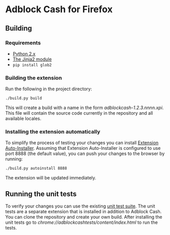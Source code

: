 Adblock Cash for Firefox
========================

Building
---------

### Requirements

- [Python 2.x](https://www.python.org)
- [The Jinja2 module](http://jinja.pocoo.org/docs)
- `pip install glob2`

### Building the extension

Run the following in the project directory:

    ./build.py build

This will create a build with a name in the form _adblockcash-1.2.3.nnnn.xpi_.
This file will contain the source code currently in the repository and all
available locales.

### Installing the extension automatically

To simplify the process of testing your changes you can install
[Extension Auto-Installer](https://addons.mozilla.org/addon/autoinstaller).
Assuming that Extension Auto-Installer is configured to use port 8888
(the default value), you can push your changes to the browser by running:

    ./build.py autoinstall 8888

The extension will be updated immediately.

Running the unit tests
----------------------

To verify your changes you can use the existing
[unit test suite](https://github.com/adblockcash/abc-adblocktests). The unit tests
are a separate extension that is installed in addition to Adblock Cash. You can
clone the repository and create your own build. After installing the unit
tests go to _chrome://adblockcashtests/content/index.html_ to run the tests.
